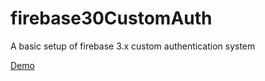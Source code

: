 # firebase30CustomAuth
A basic setup of firebase 3.x custom authentication system

[Demo](https://umbrella77-3bf3e.firebaseapp.com/)
